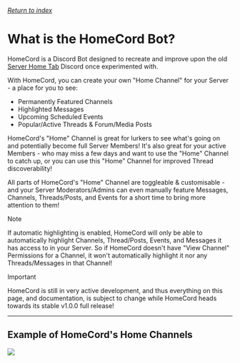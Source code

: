 *[Return to index](https://github.com/HomeCord/homecord-docs/blob/main/README.md)*

# What is the HomeCord Bot?

HomeCord is a Discord Bot designed to recreate and improve upon the old [Server Home Tab](<https://support.discord.com/hc/en-us/articles/6156116949911>) Discord once experimented with.

With HomeCord, you can create your own "Home Channel" for your Server - a place for you to see:
- Permanently Featured Channels
- Highlighted Messages
- Upcoming Scheduled Events
- Popular/Active Threads & Forum/Media Posts

HomeCord's "Home" Channel is great for lurkers to see what's going on and potentially become full Server Members!
It's also great for your active Members - who may miss a few days and want to use the "Home" Channel to catch up, or you can use this "Home" Channel for improved Thread discoverability!

All parts of HomeCord's "Home" Channel are toggleable & customisable - and your Server Moderators/Admins can even manually feature Messages, Channels, Threads/Posts, and Events for a short time to bring more attention to them!

> [!NOTE]
> If automatic highlighting is enabled, HomeCord will only be able to automatically highlight Channels, Thread/Posts, Events, and Messages it has access to in your Server. So if HomeCord doesn't have "View Channel" Permissions for a Channel, it won't automatically highlight it nor any Threads/Messages in that Channel!

> [!IMPORTANT]
> HomeCord is still in very active development, and thus everything on this page, and documentation, is subject to change while HomeCord heads towards its stable v1.0.0 full release!

---

## Example of HomeCord's Home Channels

![](https://zebby.is-from.space/r/homecord-example.png)
